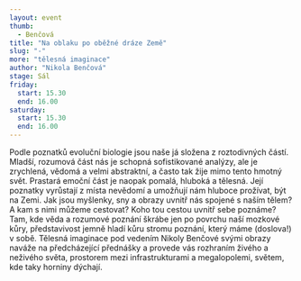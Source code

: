 ```yaml
---
layout: event
thumb:
  - Benčová
title: "Na oblaku po oběžné dráze Země"
slug: "-"
more: "tělesná imaginace"
author: "Nikola Benčová"
stage: Sál
friday:
  start: 15.30
  end: 16.00
saturday:
  start: 15.30
  end: 16.00
---
```


Podle poznatků evoluční biologie jsou naše já složena z roztodivných částí. Mladší, rozumová část nás je schopná sofistikované analýzy, ale je zrychlená, vědomá a velmi abstraktní, a často tak žije mimo tento hmotný svět. Prastará emoční část je naopak pomalá, hluboká a tělesná. Její poznatky vyrůstají z místa nevědomí a umožňují nám hluboce prožívat, být na Zemi. Jak jsou myšlenky, sny a obrazy uvnitř nás spojené s naším tělem? A kam s nimi můžeme cestovat? Koho tou cestou uvnitř sebe poznáme? Tam, kde věda a rozumové poznání škrábe jen po povrchu naší mozkové kůry, představivost jemně hladí kůru stromu poznání, který máme (doslova!) v sobě. Tělesná imaginace pod vedením Nikoly Benčové svými obrazy naváže na předcházející přednášky a provede vás rozhraním živého a neživého světa, prostorem mezi infrastrukturami a megalopolemi, světem, kde taky horniny dýchají.
